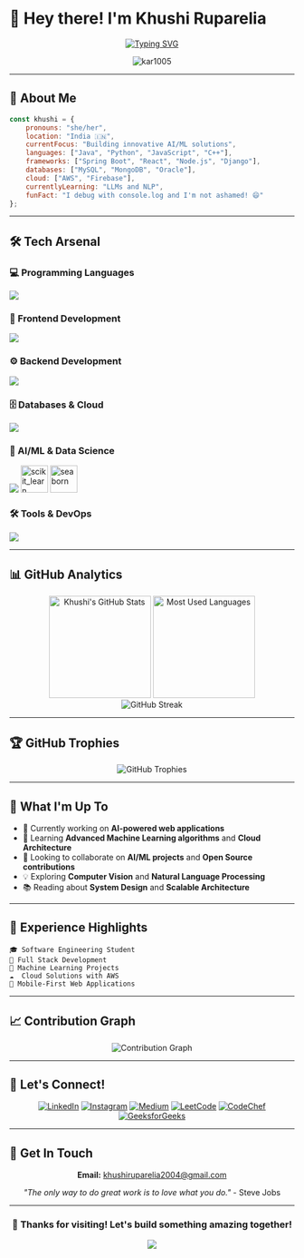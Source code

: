 # 👋 Hey there! I'm Khushi Ruparelia

<div align="center">
  
[![Typing SVG](https://readme-typing-svg.herokuapp.com?font=Fira+Code&size=22&duration=3000&pause=1000&color=36BCF7FF&center=true&vCenter=true&width=600&lines=Passionate+Software+Engineer+%F0%9F%9A%80;AI%2FML+Enthusiast+%F0%9F%A4%96;Full+Stack+Developer+%F0%9F%92%BB;Always+Learning%2C+Always+Growing+%F0%9F%8C%B1)](https://git.io/typing-svg)

<img src="https://komarev.com/ghpvc/?username=kar1005&label=Profile%20views&color=0e75b6&style=for-the-badge" alt="kar1005" />

</div>

---

## 🚀 About Me

```javascript
const khushi = {
    pronouns: "she/her",
    location: "India 🇮🇳",
    currentFocus: "Building innovative AI/ML solutions",
    languages: ["Java", "Python", "JavaScript", "C++"],
    frameworks: ["Spring Boot", "React", "Node.js", "Django"],
    databases: ["MySQL", "MongoDB", "Oracle"],
    cloud: ["AWS", "Firebase"],
    currentlyLearning: "LLMs and NLP",
    funFact: "I debug with console.log and I'm not ashamed! 😄"
};
```

---

## 🛠️ Tech Arsenal

### 💻 Programming Languages
<p align="left">
  <img src="https://skillicons.dev/icons?i=java,python,javascript,cpp,c,php" />
</p>

### 🎨 Frontend Development
<p align="left">
  <img src="https://skillicons.dev/icons?i=html,css,react,redux,angular,bootstrap" />
</p>

### ⚙️ Backend Development
<p align="left">
  <img src="https://skillicons.dev/icons?i=nodejs,express,spring,django,flask" />
</p>

### 🗄️ Databases & Cloud
<p align="left">
  <img src="https://skillicons.dev/icons?i=mysql,mongodb,oracle,aws,firebase" />
</p>

### 🤖 AI/ML & Data Science
<p align="left">
  <img src="https://skillicons.dev/icons?i=tensorflow,pytorch" />
  <img src="https://upload.wikimedia.org/wikipedia/commons/0/05/Scikit_learn_logo_small.svg" alt="scikit_learn" width="48" height="48"/>
  <img src="https://seaborn.pydata.org/_images/logo-mark-lightbg.svg" alt="seaborn" width="48" height="48"/>
</p>

### 🛠️ Tools & DevOps
<p align="left">
  <img src="https://skillicons.dev/icons?i=git,docker,linux,postman" />
</p>

---

## 📊 GitHub Analytics

<div align="center">
  
<picture>
  <source media="(prefers-color-scheme: dark)" srcset="https://github-readme-stats.vercel.app/api?username=kar1005&show_icons=true&theme=tokyonight&include_all_commits=true&count_private=true&hide_border=true&bg_color=0d1117">
  <source media="(prefers-color-scheme: light)" srcset="https://github-readme-stats.vercel.app/api?username=kar1005&show_icons=true&theme=default&include_all_commits=true&count_private=true">
  <img height="180em" src="https://github-readme-stats.vercel.app/api?username=kar1005&show_icons=true&theme=tokyonight&include_all_commits=true&count_private=true&hide_border=true&bg_color=0d1117" alt="Khushi's GitHub Stats"/>
</picture>

<picture>
  <source media="(prefers-color-scheme: dark)" srcset="https://github-readme-stats.vercel.app/api/top-langs/?username=kar1005&layout=compact&langs_count=8&theme=tokyonight&hide_border=true&bg_color=0d1117">
  <source media="(prefers-color-scheme: light)" srcset="https://github-readme-stats.vercel.app/api/top-langs/?username=kar1005&layout=compact&langs_count=8&theme=default">
  <img height="180em" src="https://github-readme-stats.vercel.app/api/top-langs/?username=kar1005&layout=compact&langs_count=8&theme=tokyonight&hide_border=true&bg_color=0d1117" alt="Most Used Languages"/>
</picture>

</div>

<div align="center">
  
<picture>
  <source media="(prefers-color-scheme: dark)" srcset="https://streak-stats.demolab.com?user=kar1005&theme=tokyonight&hide_border=true&background=0d1117">
  <source media="(prefers-color-scheme: light)" srcset="https://streak-stats.demolab.com?user=kar1005&theme=default">
  <img src="https://streak-stats.demolab.com?user=kar1005&theme=tokyonight&hide_border=true&background=0d1117" alt="GitHub Streak"/>
</picture>

</div>

---

## 🏆 GitHub Trophies
<div align="center">
  
<picture>
  <source media="(prefers-color-scheme: dark)" srcset="https://github-profile-trophy.vercel.app/?username=kar1005&theme=tokyonight&no-frame=true&no-bg=true&margin-w=4&column=7">
  <source media="(prefers-color-scheme: light)" srcset="https://github-profile-trophy.vercel.app/?username=kar1005&theme=flat&no-frame=true&no-bg=true&margin-w=4&column=7">
  <img src="https://github-profile-trophy.vercel.app/?username=kar1005&theme=tokyonight&no-frame=true&no-bg=true&margin-w=4&column=7" alt="GitHub Trophies"/>
</picture>

</div>

---

## 🎯 What I'm Up To

- 🔭 Currently working on **AI-powered web applications**
- 🌱 Learning **Advanced Machine Learning algorithms** and **Cloud Architecture**
- 👯 Looking to collaborate on **AI/ML projects** and **Open Source contributions**
- 💡 Exploring **Computer Vision** and **Natural Language Processing**
- 📚 Reading about **System Design** and **Scalable Architecture**

---

## 💼 Experience Highlights

```
🎓 Software Engineering Student
🚀 Full Stack Development
🤖 Machine Learning Projects
☁️  Cloud Solutions with AWS
📱 Mobile-First Web Applications
```

---

## 📈 Contribution Graph

<div align="center">
  
<picture>
  <source media="(prefers-color-scheme: dark)" srcset="https://github-readme-activity-graph.vercel.app/graph?username=kar1005&theme=tokyo-night&hide_border=true&bg_color=0d1117">
  <source media="(prefers-color-scheme: light)" srcset="https://github-readme-activity-graph.vercel.app/graph?username=kar1005&theme=github-compact">
  <img src="https://github-readme-activity-graph.vercel.app/graph?username=kar1005&theme=tokyo-night&hide_border=true&bg_color=0d1117" alt="Contribution Graph"/>
</picture>

</div>

---

## 🤝 Let's Connect!

<div align="center">

[![LinkedIn](https://img.shields.io/badge/LinkedIn-0077B5?style=for-the-badge&logo=linkedin&logoColor=white)](https://linkedin.com/in/khushi-ruparelia-10m)
[![Instagram](https://img.shields.io/badge/Instagram-E4405F?style=for-the-badge&logo=instagram&logoColor=white)](https://instagram.com/_khushi1054)
[![Medium](https://img.shields.io/badge/Medium-12100E?style=for-the-badge&logo=medium&logoColor=white)](https://medium.com/@khushiruparelia2004)
[![LeetCode](https://img.shields.io/badge/LeetCode-FFA116?style=for-the-badge&logo=leetcode&logoColor=black)](https://www.leetcode.com/khushi_ruparelia)
[![CodeChef](https://img.shields.io/badge/CodeChef-5B4638?style=for-the-badge&logo=codechef&logoColor=white)](https://www.codechef.com/users/khushi_rupareli)
[![GeeksforGeeks](https://img.shields.io/badge/GeeksforGeeks-298D46?style=for-the-badge&logo=geeksforgeeks&logoColor=white)](https://auth.geeksforgeeks.org/user/khushirupa7yi2)

</div>

---

## 📧 Get In Touch

<div align="center">
  
**Email:** khushiruparelia2004@gmail.com

*"The only way to do great work is to love what you do."* - Steve Jobs

</div>

---

<div align="center">
  
### 🚀 Thanks for visiting! Let's build something amazing together!

![](https://hit.yhype.me/github/profile?user_id=kar1005)

</div>
